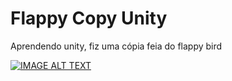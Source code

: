 # Flappy Copy Unity
Aprendendo unity, fiz uma cópia feia do flappy bird


[![IMAGE ALT TEXT](http://img.youtube.com/vi/OxmG48LQOTk/0.jpg)](http://www.youtube.com/watch?v=OxmG48LQOTk "Flappy Copia")
